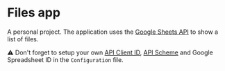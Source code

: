 # Files app

A personal project.
The application uses the [Google Sheets API](https://developers.google.com/sheets/api/reference/rest) to show a list of files.

⚠️ Don't forget to setup your own [API Client ID](https://developers.google.com/workspace/guides/create-credentials#oauth-client-id), [API Scheme](https://developers.google.com/workspace/guides/create-credentials#oauth-client-id) and Google Spreadsheet ID in the `Configuration` file.
